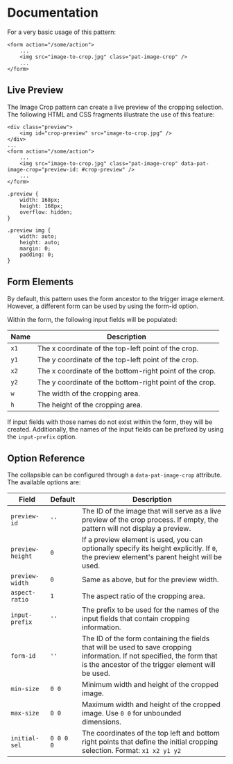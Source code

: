 # Documentation

For a very basic usage of this pattern:

    <form action="/some/action">
        ...
        <img src="image-to-crop.jpg" class="pat-image-crop" />
        ...
    </form>

Live Preview
------------

The Image Crop pattern can create a live preview of the cropping
selection. The following HTML and CSS fragments illustrate the use of
this feature:

    <div class="preview">
        <img id="crop-preview" src="image-to-crop.jpg" />
    </div>
    ...
    <form action="/some/action">
        ...
        <img src="image-to-crop.jpg" class="pat-image-crop" data-pat-image-crop="preview-id: #crop-preview" />
        ...
    </form>

    .preview {
        width: 168px;
        height: 168px;
        overflow: hidden;
    }

    .preview img {
        width: auto;
        height: auto;
        margin: 0;
        padding: 0;
    }

Form Elements
-------------

By default, this pattern uses the form ancestor to the trigger image
element. However, a different form can be used by using the form-id
option.

Within the form, the following input fields will be populated:

| Name | Description |
| ---- | ----------- |
| `x1` | The x coordinate of the top-left point of the crop. |
| `y1` | The y coordinate of the top-left point of the crop. |
| `x2` | The x coordinate of the bottom-right point of the crop. |
| `y2` | The y coordinate of the bottom-right point of the crop. |
| `w` | The width of the cropping area. |
| `h` | The height of the cropping area. |

If input fields with those names do not exist within the form, they will
be created. Additionally, the names of the input fields can be prefixed
by using the `input-prefix` option.

Option Reference
----------------

The collapsible can be configured through a `data-pat-image-crop`
attribute. The available options are:

| Field | Default | Description |
| --------- | ------- | ----------- |
| `preview-id` | `''` | The ID of the image that will serve as a live preview of the crop process. If empty, the pattern will not display a preview. |
| `preview-height` | `0` | If a preview element is used, you can optionally specify its height explicitly. If `0`, the preview element's parent height will be used. |
| `preview-width` | `0` | Same as above, but for the preview width. |
| `aspect-ratio` | `1` | The aspect ratio of the cropping area. |
| `input-prefix` | `''` | The prefix to be used for the names of the input fields that contain cropping information. |
| `form-id` | `''` | The ID of the form containing the fields that will be used to save cropping information. If not specified, the form that is the ancestor of the trigger element will be used. |
| `min-size` | `0 0` | Minimum width and height of the cropped image. |
| `max-size` | `0 0` | Maximum width and height of the cropped image. Use `0 0` for unbounded dimensions. |
| `initial-sel` | `0 0 0 0` | The coordinates of the top left and bottom right points that define the initial cropping selection. Format: `x1 x2 y1 y2` |

